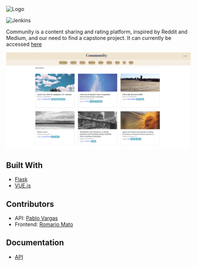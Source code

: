 ![Logo](/logo2.png?raw=true "Community")

![Jenkins](https://img.shields.io/jenkins/s/https/jenkins.qa.ubuntu.com/view/Precise/view/All%20Precise/job/precise-desktop-amd64_default.svg)

Community is a content sharing and rating platform, inspired by Reddit and Medium, and our need to find a capstone project.
It can currently be accessed [here](https://www.cmunity.online)

![Screen](/screen.png?raw=true "Site")

## Built With
* [Flask](http://flask.pocoo.org/)
* [VUE.js](https://vuejs.org/)

## Contributors
* API: [Pablo Vargas](https://github.com/pvargas)
* Frontend: [Romario Mato](https://github.com/matomario8)

## Documentation

* [API](https://docs.google.com/document/d/13Bup6NOdC_ssQRR-LY7kVqHzGjqYTZuLjdWwAbSQGXA/edit#heading=h.xfp9wjg4znp7)



